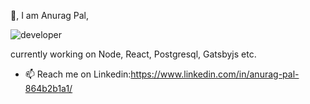 👋, I am Anurag Pal,

![developer](https://user-images.githubusercontent.com/105625616/229703314-1260bfc6-2d34-4998-859b-504a79c2a91b.gif)




currently working on Node, React, Postgresql, Gatsbyjs etc.

- 📫 Reach me on Linkedin:https://www.linkedin.com/in/anurag-pal-864b2b1a1/ 


